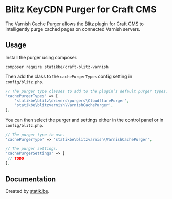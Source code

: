 # Blitz KeyCDN Purger for Craft CMS

The Varnish Cache Purger allows the [Blitz](https://putyourlightson.com/plugins/blitz) plugin for [Craft CMS](https://craftcms.com/) to intelligently purge cached pages on connected Varnish servers.

## Usage

Install the purger using composer.

```
composer require statikbe/craft-blitz-varnish
```

Then add the class to the `cachePurgerTypes` config setting in `config/blitz.php`.

```php
// The purger type classes to add to the plugin’s default purger types.
'cachePurgerTypes' => [
    'statikbe\blitz\drivers\purgers\CloudflarePurger',
    'statikbe\blitzvarnish\VarnishCachePurger',
],
```

You can then select the purger and settings either in the control panel or in `config/blitz.php`.

```php
// The purger type to use.
'cachePurgerType' => 'statikbe\blitzvarnish\VarnishCachePurger',

// The purger settings.
'cachePurgerSettings' => [
 // TODO
],
```

## Documentation


Created by [statik.be](https://www.statik.be).